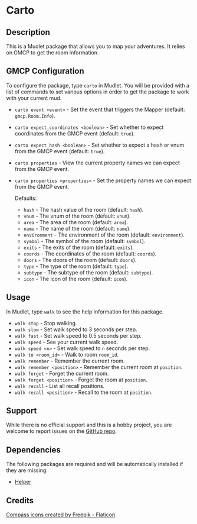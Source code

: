 # Carto

## Description

This is a Mudlet package that allows you to map your adventures. It relies on
GMCP to get the room information.

## GMCP Configuration

To configure the package, type `carto` in Mudlet. You will be provided with a
list of commands to set various options in order to get the package to work
with your current mud.

- `carto event <event>` - Set the event that triggers the Mapper (default:
  `gmcp.Room.Info`).
- `carto expect_coordinates <boolean>` - Set whether to expect coordinates from
  the GMCP event (default: `true`).
- `carto expect_hash <boolean>` - Set whether to expect a hash or vnum from the
  GMCP event (default: `true`).
- `carto properties` - View the current property names we can expect from the
  GMCP event.
- `carto properties <properties>` - Set the property names we can expect from
  the GMCP event.

  Defaults:

  - `hash` - The hash value of the room (default: `hash`).
  - `vnum` - The vnum of the room (default: `vnum`).
  - `area` - The area of the room (default: `area`).
  - `name` - The name of the room (default: `name`).
  - `environment` - The environment of the room (default: `environment`).
  - `symbol` - The symbol of the room (default: `symbol`).
  - `exits` - The exits of the room (default: `exits`).
  - `coords` - The coordinates of the room (default: `coords`).
  - `doors` - The doors of the room (default: `doors`).
  - `type` - The type of the room (default: `type`).
  - `subtype` - The subtype of the room (default: `subtype`).
  - `icon` - The icon of the room (default: `icon`).

## Usage

In Mudlet, type `walk` to see the help information for this package.

- `walk stop` - Stop walking.
- `walk slow` - Set walk speed to 3 seconds per step.
- `walk fast` - Set walk speed to 0.5 seconds per step.
- `walk speed` - See your current walk speed.
- `walk speed <n>` - Set walk speed to `n` seconds per step.
- `walk to <room_id>` - Walk to room `room_id`.
- `walk remember` - Remember the current room.
- `walk remember <position>` - Remember the current room at `position`.
- `walk forget` - Forget the current room.
- `walk forget <position>` - Forget the room at `position`.
- `walk recall` - List all recall positions.
- `walk recall <position>` - Recall to the room at `position`.

## Support

While there is no official support and this is a hobby project, you are welcome
to report issues on the [GitHub repo](https://github.com/gesslar/Carto).

## Dependencies

The following packages are required and will be automatically installed if they
are missing:

* [Helper](https://github.com/gesslar/Helper)

## Credits

[Compass icons created by Freepik - Flaticon](https://www.flaticon.com/free-icons/map)
